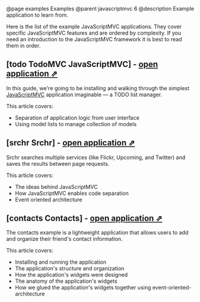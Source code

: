 @page examples Examples
@parent javascriptmvc 6
@description Example application to learn from.

Here is the list of the example JavaScriptMVC applications. They cover specific JavaScriptMVC features and are ordered by complexity. If you need an introduction to the JavaScriptMVC framework it is best to read them in order.

## [todo TodoMVC JavaScriptMVC] - [open application &#x21D7;](tutorials/examples/todo.html)

In this guide, we're going to be installing and walking through the simplest [JavaScriptMVC](http://javascriptmvc.com/)
application imaginable &mdash; a TODO list manager.

This article covers:

- Separation of application logic from user interface
- Using model lists to manage collection of models

## [srchr Srchr] - [open application &#x21D7;](srchr/srchr.html)

Srchr searches multiple services (like Flickr, Upcoming, and Twitter) and saves the results between page requests.

This article covers:

- The ideas behind JavaScriptMVC
- How JavaScriptMVC enables code separation
- Event oriented architecture

## [contacts Contacts] - [open application &#x21D7;](contacts)

The contacts example is a lightweight application that allows users to add and organize their friend's contact information.

This article covers:

- Installing and running the application
- The application's structure and organization
- How the application's widgets were designed
- The anatomy of the application's widgets
- How we glued the application's widgets together using event-oriented-architecture
